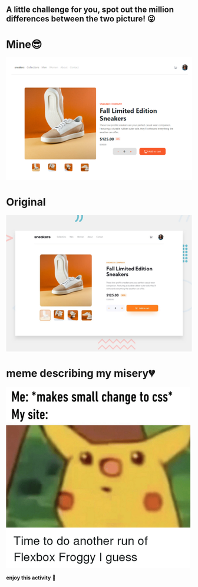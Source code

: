 

## A little challenge for you, spot out the million differences between the two picture! 😜

# Mine😎

![Frontend Mentor](./mehWebsite.png)

# Original
![Design preview for the E-commerce product page coding challenge](./design/desktop-preview.jpg)


# meme describing my  misery💔

![Design preview for the E-commerce product page coding challenge](./meme.png)

**enjoy this activity** 🚀
